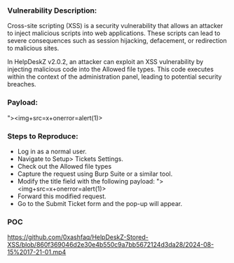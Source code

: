 ### Vulnerability Description:

Cross-site scripting (XSS) is a security vulnerability that allows an attacker to inject malicious scripts into web applications. These scripts can lead to severe consequences such as session hijacking, defacement, or redirection to malicious sites.

In HelpDeskZ v2.0.2, an attacker can exploit an XSS vulnerability by injecting malicious code into the Allowed file types. This code executes within the context of the administration panel, leading to potential security breaches.

### Payload:
  "><img+src=x+onerror=alert(1)>

### Steps to Reproduce:
* Log in as a normal user.
* Navigate to Setup> Tickets Settings.
* Check out the Allowed file types
* Capture the request using Burp Suite or a similar tool.
* Modify the title field with the following payload: "><img+src=x+onerror=alert(1)>
* Forward this modified request.
* Go to the Submit Ticket form and the pop-up will appear.

### POC
https://github.com/0xashfaq/HelpDeskZ-Stored-XSS/blob/860f369046d2e30e4b550c9a7bb5672124d3da28/2024-08-15%2017-21-01.mp4

